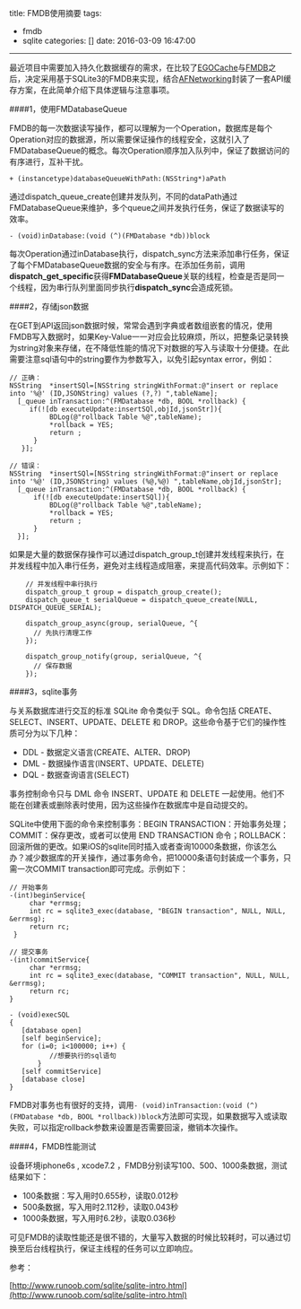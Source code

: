 title: FMDB使用摘要
tags:
  - fmdb
  - sqlite
categories: []
date: 2016-03-09 16:47:00
---
最近项目中需要加入持久化数据缓存的需求，在比较了[EGOCache](https://github.com/enormego/EGOCache)与[FMDB](https://github.com/ccgus/fmdb)之后，决定采用基于SQLite3的FMDB来实现，结合[AFNetworking](https://github.com/AFNetworking/AFNetworking)封装了一套API缓存方案，在此简单介绍下具体逻辑与注意事项。

####1，使用FMDatabaseQueue

FMDB的每一次数据读写操作，都可以理解为一个Operation，数据库是每个Operation对应的数据源，所以需要保证操作的线程安全，这就引入了FMDatabaseQueue的概念。每次Operation顺序加入队列中，保证了数据访问的有序进行，互补干扰。

`+ (instancetype)databaseQueueWithPath:(NSString*)aPath`

通过dispatch_queue_create创建并发队列，不同的dataPath通过FMDatabaseQueue来维护，多个queue之间并发执行任务，保证了数据读写的效率。

`- (void)inDatabase:(void (^)(FMDatabase *db))block`

每次Operation通过inDatabase执行，dispatch_sync方法来添加串行任务，保证了每个FMDatabaseQueue数据的安全与有序。在添加任务前，调用**dispatch_get_specific**获得**FMDatabaseQueue**关联的线程，检查是否是同一个线程，因为串行队列里面同步执行**dispatch_sync**会造成死锁。

####2，存储json数据

在GET到API返回json数据时候，常常会遇到字典或者数组嵌套的情况，使用FMDB写入数据时，如果Key-Value一一对应会比较麻烦，所以，把整条记录转换为string对象来存储，在不降低性能的情况下对数据的写入与读取十分便捷。在此需要注意sql语句中的string要作为参数写入，以免引起syntax error，例如：

``` objc
// 正确：
NSString  *insertSQl=[NSString stringWithFormat:@"insert or replace into '%@' (ID,JSONString) values (?,?) ",tableName];
  [_queue inTransaction:^(FMDatabase *db, BOOL *rollback) {
     if(![db executeUpdate:insertSQl,objId,jsonStr]){
          BDLog(@"rollback Table %@",tableName);
          *rollback = YES;
          return ;
      }
   }];

// 错误：
NSString  *insertSQl=[NSString stringWithFormat:@"insert or replace into '%@' (ID,JSONString) values (%@,%@) ",tableName,objId,jsonStr];   
  [_queue inTransaction:^(FMDatabase *db, BOOL *rollback) {
      if(![db executeUpdate:insertSQl]){
          BDLog(@"rollback Table %@",tableName);
          *rollback = YES;
          return ;
      }
  }];
```

如果是大量的数据保存操作可以通过dispatch_group_t创建并发线程来执行，在并发线程中加入串行任务，避免对主线程造成阻塞，来提高代码效率。示例如下：

``` objc
    // 并发线程中串行执行
    dispatch_group_t group = dispatch_group_create();
    dispatch_queue_t serialQueue = dispatch_queue_create(NULL, DISPATCH_QUEUE_SERIAL);
    
    dispatch_group_async(group, serialQueue, ^{
      // 先执行清理工作
    });
    
    dispatch_group_notify(group, serialQueue, ^{
      // 保存数据
    });
```

####3，sqlite事务

与关系数据库进行交互的标准 SQLite 命令类似于 SQL。命令包括 CREATE、SELECT、INSERT、UPDATE、DELETE 和 DROP。这些命令基于它们的操作性质可分为以下几种：

- DDL - 数据定义语言(CREATE、ALTER、DROP)
- DML - 数据操作语言(INSERT、UPDATE、DELETE)
- DQL - 数据查询语言(SELECT)

事务控制命令只与 DML 命令 INSERT、UPDATE 和 DELETE 一起使用。他们不能在创建表或删除表时使用，因为这些操作在数据库中是自动提交的。

SQLite中使用下面的命令来控制事务：BEGIN TRANSACTION：开始事务处理；COMMIT：保存更改，或者可以使用 END TRANSACTION 命令；ROLLBACK：回滚所做的更改。如果iOS的sqlite同时插入或者查询10000条数据，你该怎么办？减少数据库的开关操作，通过事务命令，把10000条语句封装成一个事务，只需一次COMMIT transaction即可完成。示例如下：
``` objc
// 开始事务
-(int)beginService{
     char *errmsg;
     int rc = sqlite3_exec(database, "BEGIN transaction", NULL, NULL, &errmsg);
     return rc;
 }
 
// 提交事务  
-(int)commitService{
     char *errmsg;
     int rc = sqlite3_exec(database, "COMMIT transaction", NULL, NULL, &errmsg);
     return rc;
}

- (void)execSQL
{
   [database open]
   [self beginService];
   for (i=0; i<100000; i++) {
          //想要执行的sql语句
       }
   [self commitService]
   [database close]
}

```

FMDB对事务也有很好的支持，调用`- (void)inTransaction:(void (^)(FMDatabase *db, BOOL *rollback))block`方法即可实现，如果数据写入或读取失败，可以指定rollback参数来设置是否需要回滚，撤销本次操作。

####4，FMDB性能测试

设备环境iphone6s , xcode7.2 ，FMDB分别读写100、500、1000条数据，测试结果如下：

- 100条数据：写入用时0.655秒，读取0.012秒
- 500条数据，写入用时2.112秒，读取0.043秒
- 1000条数据，写入用时6.2秒，读取0.036秒

可见FMDB的读取性能还是很不错的，大量写入数据的时候比较耗时，可以通过切换至后台线程执行，保证主线程的任务可以立即响应。

参考：

[http://www.runoob.com/sqlite/sqlite-intro.html](http://www.runoob.com/sqlite/sqlite-intro.html)